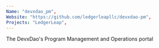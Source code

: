 ```yaml
---
Name: "devxdao_pm",
Website: "https://github.com/ledgerleapllc/devxdao-pm",
Projects: "LedgerLeap",
---
```

<!--lang:en--> 
The DevxDao's Program Management and Operations portal
<!--lang:es--] 
test
<!--lang:de--] 
test
<!--lang:fr--] 
test
<!--lang:pl--] 
test
<!--lang:uk--] 
test
[!--lang:*-->  
